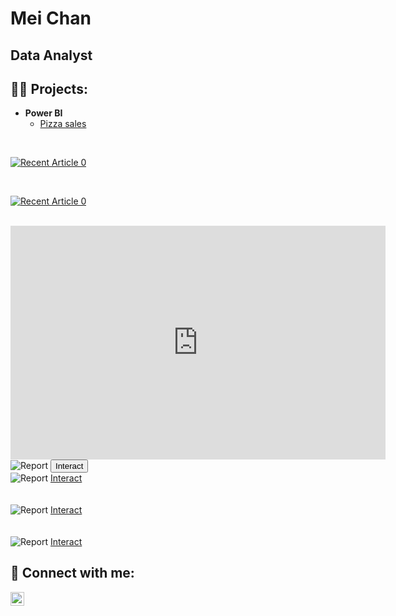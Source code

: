 <html>
<body>
<h1>Mei Chan</h1>
<h2>Data Analyst</h2>
<h2>👨‍💻 Projects:</h2>

- <b>Power BI</b>
  - [Pizza sales](https://github.com/meic100/PBI_PizzaSales)

<br>
<p dir="auto"><a href="https://github-readme-medium-recent-article.vercel.app/medium/@jbolla368/0" rel="nofollow"><img src="https://camo.githubusercontent.com/7462d2cada477d8c0a65563d79c2080008df7669aa6c820ec6c3168dd6267591/68747470733a2f2f6769746875622d726561646d652d6d656469756d2d726563656e742d61727469636c652e76657263656c2e6170702f6d656469756d2f406a626f6c6c613336382f30" alt="Recent Article 0" data-canonical-src="https://github-readme-medium-recent-article.vercel.app/medium/@jbolla368/0" style="max-width: 100%;"></a>
</p>
<br>

<p dir="auto"><a href="https://app.powerbi.com/view?r=eyJrIjoiNTA4MjAyYmMtMDIxMy00MTI0LWI1MDgtYzM3MWQxMmEzOTUwIiwidCI6IjgxZTVmNjI2LTVlZTQtNDdkYS1hNzhhLTdiMzI1OThhNzU5YSJ9&pageName=ReportSection" rel="nofollow"><img src="https://camo.githubusercontent.com/7462d2cada477d8c0a65563d79c2080008df7669aa6c820ec6c3168dd6267591/68747470733a2f2f6769746875622d726561646d652d6d656469756d2d726563656e742d61727469636c652e76657263656c2e6170702f6d656469756d2f406a626f6c6c613336382f30" alt="Recent Article 0" data-canonical-src="https://github-readme-medium-recent-article.vercel.app/medium/@jbolla368/0" style="max-width: 100%;"></a>
</p>
<br>

<!-- Power BI dashboard -->
<iframe title="Mk10 - Publish - Domino's Pizza sales" width="600" height="373.5" src="https://app.powerbi.com/view?r=eyJrIjoiNTA4MjAyYmMtMDIxMy00MTI0LWI1MDgtYzM3MWQxMmEzOTUwIiwidCI6IjgxZTVmNjI2LTVlZTQtNDdkYS1hNzhhLTdiMzI1OThhNzU5YSJ9&pageName=ReportSection" frameborder="0" allowFullScreen="true"></iframe>

<!-- dashboard from ZoomCharts.com -->
<section class="report-examp-item pt-30px">
    <div class="container">
        <div class="row">
            <div class="col-lg-12 d-none d-lg-block">
                <div data-bs-toggle="modal" data-bs-target="#interactModal" class="w-100 report-container">
                    <img src="https://zoomchartswebstorage.blob.core.windows.net/template-gallery/20240530-161753-power-bi-customer-review-analysis-report-od-contest.png" class="index-report-img" alt="Report">
                    <button target="_blank" class="btn-outline-dark">Interact</button>
                </div>
            </div>
            <div class="col-lg-12 d-lg-none">
                <div class="w-100 report-container">
                    <img src="https://zoomchartswebstorage.blob.core.windows.net/template-gallery/20240530-161753-power-bi-customer-review-analysis-report-od-contest.png" class="index-report-img" alt="Report">
                    <a target="_blank" href="https://app.powerbi.com/view?r=eyJrIjoiODUyZjU1YjYtMDhhOC00MDdiLWJhYWQtMTczZDM3NDYxNjg1IiwidCI6IjQ2NTRiNmYxLTBlNDctNDU3OS1hOGExLTAyZmU5ZDk0M2M3YiIsImMiOjl9" class="report-btn btn btn-outline-dark" aria-label="report preview">Interact</a>
                </div>
            </div>
        </div>
      
<br>
<br>
      
<!-- dashboard from ZoomCharts.com -->
<section class="report-examp-item pt-30px">
    <div class="container">
         <div class="row">
            <div class="col-lg-12 d-lg-none">
                <div class="w-100 report-container">
                    <img src="https://zoomchartswebstorage.blob.core.windows.net/template-gallery/20240530-161753-power-bi-customer-review-analysis-report-od-contest.png" class="index-report-img" alt="Report">
                    <a target="_blank" href="https://app.powerbi.com/view?r=eyJrIjoiODUyZjU1YjYtMDhhOC00MDdiLWJhYWQtMTczZDM3NDYxNjg1IiwidCI6IjQ2NTRiNmYxLTBlNDctNDU3OS1hOGExLTAyZmU5ZDk0M2M3YiIsImMiOjl9" class="report-btn btn btn-outline-dark" aria-label="report preview">Interact</a>
                </div>
            </div>
       </div>
   </div>
</section>

<br>
<br>

<section class="report-examp-item pt-30px">
    <div class="container">
         <div class="row">
            <div class="col-lg-12 d-lg-none">
                <div class="w-100 report-container">
                    <img src="https://zoomchartswebstorage.blob.core.windows.net/template-gallery/20240530-161753-power-bi-customer-review-analysis-report-od-contest.png" class="index-report-img" alt="Report">
                    <a target="_blank" href="https://app.powerbi.com/view?r=eyJrIjoiNTA4MjAyYmMtMDIxMy00MTI0LWI1MDgtYzM3MWQxMmEzOTUwIiwidCI6IjgxZTVmNjI2LTVlZTQtNDdkYS1hNzhhLTdiMzI1OThhNzU5YSJ9&pageName=ReportSection" class="report-btn btn btn-outline-dark" aria-label="report preview">Interact</a>
                </div>
            </div>
       </div>
   </div>
</section>

  
<!--
- <b>Python</b>
  - [Package Delivery Application (Datastructures and Algorithms Demo)](https://github.com/joshmadakor1/Package-Delivery-Pathfinding-Algorithm)
-->

<h2> 🤳 Connect with me:</h2>

[<img align="left" alt="JoshMadakor | LinkedIn" width="22px" src="https://cdn.jsdelivr.net/npm/simple-icons@v3/icons/linkedin.svg" />][linkedin]

[linkedin]: https://linkedin.com/in/joshmadakor


<!--
### Hi there 👋
-->
<!--
**meic100/meic100** is a ✨ _special_ ✨ repository because its `README.md` (this file) appears on your GitHub profile.

Here are some ideas to get you started:

- 🔭 I’m currently working on ...
- 🌱 I’m currently learning ...
- 👯 I’m looking to collaborate on ...
- 🤔 I’m looking for help with ...
- 💬 Ask me about ...
- 📫 How to reach me: ...
- 😄 Pronouns: ...
- ⚡ Fun fact: ...
-->

</body>
</html>
